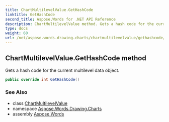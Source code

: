 ```yaml
---
title: ChartMultilevelValue.GetHashCode
linktitle: GetHashCode
second_title: Aspose.Words for .NET API Reference
description: ChartMultilevelValue method. Gets a hash code for the current multilevel data object in C#.
type: docs
weight: 60
url: /net/aspose.words.drawing.charts/chartmultilevelvalue/gethashcode/
---
```

## ChartMultilevelValue.GetHashCode method

Gets a hash code for the current multilevel data object.

```csharp
public override int GetHashCode()
```

### See Also

* class [ChartMultilevelValue](../)
* namespace [Aspose.Words.Drawing.Charts](../../chartmultilevelvalue/)
* assembly [Aspose.Words](../../../)
